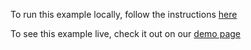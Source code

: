 To run this example locally, follow the instructions [here](https://github.com/acidb/mobiscroll-demos-angular?tab=readme-ov-file#mobiscroll-angular-demos) 

To see this example live, check it out on our [demo page](https://demo.mobiscroll.com/angular/eventcalendar/month-week-view#)